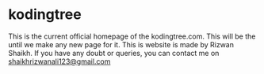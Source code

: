 # kodingtree
This is the current official homepage of the kodingtree.com. This will be the until we make any new page for it. 
This is website is made by Rizwan Shaikh. 
If you have any doubt or queries, you can contact me on shaikhrizwanali123@gmail.com
